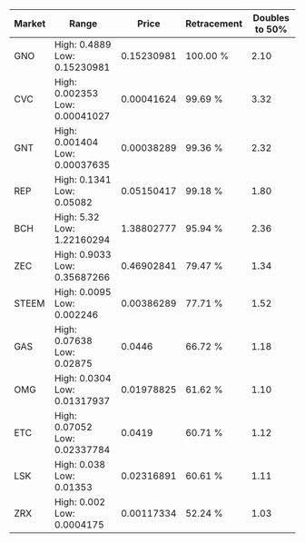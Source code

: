 | Market | Range | Price| Retracement | Doubles to 50% |
| --- | --- | --- | --- | --- |
| GNO | High: 0.4889<br />Low: 0.15230981 | 0.15230981 | 100.00 % | 2.10 |
| CVC | High: 0.002353<br />Low: 0.00041027 | 0.00041624 | 99.69 % | 3.32 |
| GNT | High: 0.001404<br />Low: 0.00037635 | 0.00038289 | 99.36 % | 2.32 |
| REP | High: 0.1341<br />Low: 0.05082 | 0.05150417 | 99.18 % | 1.80 |
| BCH | High: 5.32<br />Low: 1.22160294 | 1.38802777 | 95.94 % | 2.36 |
| ZEC | High: 0.9033<br />Low: 0.35687266 | 0.46902841 | 79.47 % | 1.34 |
| STEEM | High: 0.0095<br />Low: 0.002246 | 0.00386289 | 77.71 % | 1.52 |
| GAS | High: 0.07638<br />Low: 0.02875 | 0.0446 | 66.72 % | 1.18 |
| OMG | High: 0.0304<br />Low: 0.01317937 | 0.01978825 | 61.62 % | 1.10 |
| ETC | High: 0.07052<br />Low: 0.02337784 | 0.0419 | 60.71 % | 1.12 |
| LSK | High: 0.038<br />Low: 0.01353 | 0.02316891 | 60.61 % | 1.11 |
| ZRX | High: 0.002<br />Low: 0.0004175 | 0.00117334 | 52.24 % | 1.03 |
